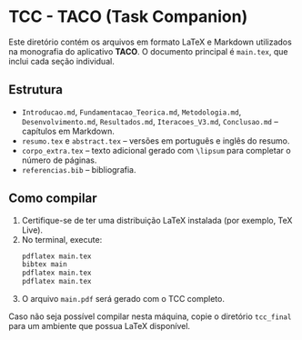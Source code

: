 # TCC - TACO (Task Companion)

Este diretório contém os arquivos em formato LaTeX e Markdown utilizados na monografia do aplicativo **TACO**. O documento principal é `main.tex`, que inclui cada seção individual.

## Estrutura
- `Introducao.md`, `Fundamentacao_Teorica.md`, `Metodologia.md`, `Desenvolvimento.md`, `Resultados.md`, `Iteracoes_V3.md`, `Conclusao.md` – capítulos em Markdown.
- `resumo.tex` e `abstract.tex` – versões em português e inglês do resumo.
- `corpo_extra.tex` – texto adicional gerado com `\lipsum` para completar o número de páginas.
- `referencias.bib` – bibliografia.

## Como compilar
1. Certifique-se de ter uma distribuição LaTeX instalada (por exemplo, TeX Live).
2. No terminal, execute:
   ```bash
   pdflatex main.tex
   bibtex main
   pdflatex main.tex
   pdflatex main.tex
   ```
3. O arquivo `main.pdf` será gerado com o TCC completo.

Caso não seja possível compilar nesta máquina, copie o diretório `tcc_final` para um ambiente que possua LaTeX disponível.
